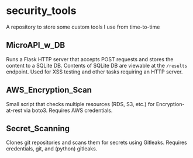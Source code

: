 # security_tools
A repository to store some custom tools I use from time-to-time

## MicroAPI_w_DB
Runs a Flask HTTP server that accepts POST requests and stores the content to a SQLite DB.  Contents of SQLite DB are viewable at the `/results` endpoint.  Used for XSS testing and other tasks requiring an HTTP server.

## AWS_Encryption_Scan
Small script that checks multiple resources (RDS, S3, etc.) for Encryption-at-rest via boto3.  Requires AWS credentials.  

## Secret_Scanning
Clones git repositories and scans them for secrets using Gitleaks.  Requires credentials, git, and (python) gitleaks.